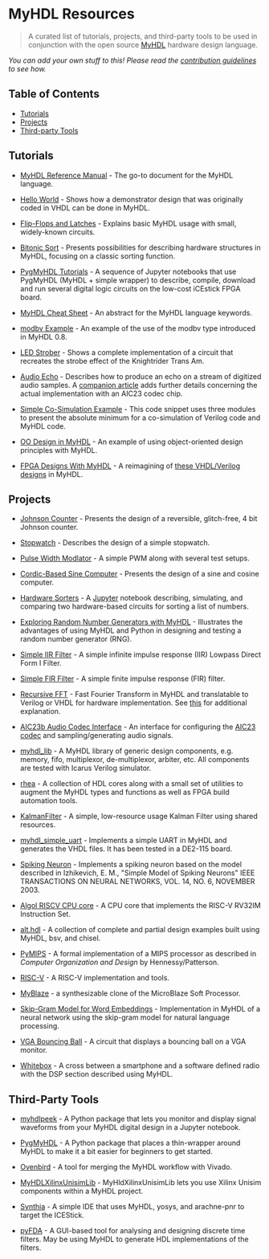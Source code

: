 # MyHDL Resources

> A curated list of tutorials, projects, and third-party tools to be used in conjunction with the
open source [MyHDL](http://myhdl.org/) hardware design language.

*You can add your own stuff to this! Please read the [contribution guidelines](http://www.myhdl.org/site-development.html) to see how.*



## Table of Contents

<!-- TOC depthFrom:2 depthTo:6 withLinks:1 updateOnSave:1 orderedList:0 -->

- [Tutorials](#tutorials)
- [Projects](#projects)
- [Third-party Tools](#third-party-tools)

<!-- /TOC -->


## Tutorials

- [MyHDL Reference Manual](http://docs.myhdl.org/en/stable/) -
The go-to document for the MyHDL language.

- [Hello World](http://myhdl.org/docs/examples/helloworld.html) -
Shows how a demonstrator design that was originally coded in VHDL can be done in MyHDL.

- [Flip-Flops and Latches](http://myhdl.org/docs/examples/flipflops.html) -
Explains basic MyHDL usage with small, widely-known circuits.

- [Bitonic Sort](http://myhdl.org/docs/examples/bitonic/) -
Presents possibilities for describing hardware structures in MyHDL, focusing on
a classic sorting function.

- [PygMyHDL Tutorials](https://github.com/xesscorp/pygmyhdl#getting-started) -
A sequence of Jupyter notebooks that use PygMyHDL (MyHDL + simple wrapper)
to describe, compile, download and run several digital logic circuits on the
low-cost iCEstick FPGA board.

- [MyHDL Cheat Sheet](https://bitbucket.org/nico-dev/myhdl_cheat_sheet/src) -
An abstract for the MyHDL language keywords.

- [modbv Example](https://bitbucket.org/cfelton/examples/src/tip/rrs_modbv/) -
An example of the use of the modbv type introduced in MyHDL 0.8.

- [LED Strober](https://www.fpgarelated.com/showarticle/25.php) -
Shows a complete implementation of a circuit that recreates
the strobe effect of the Knightrider Trans Am.

- [Audio Echo](https://www.fpgarelated.com/showarticle/34.php) -
Describes how to produce an echo on a stream of digitized audio samples.
A [companion article](https://www.fpgarelated.com/showarticle/41.php) adds further details
concerning the actual implementation with an AIC23 codec chip.

- [Simple Co-Simulation Example](https://gist.github.com/j-marjanovic/1cd36b9da44280e890b6) -
This code snippet uses three modules to present the absolute minimum for a
co-simulation of Verilog code and MyHDL code.

- [OO Design in MyHDL](https://gist.github.com/josyb/2e43c9ad7ffa772d52dfd66cb660dc4a) -
An example of using object-oriented design principles with MyHDL.

- [FPGA Designs With MyHDL](http://fpga-designs-with-myhdl.readthedocs.io/en/latest/index.html) -
A reimagining of [these VHDL/Verilog designs](http://pythondsp.readthedocs.io/en/latest/pythondsp/toc.html#fpga-designs-with-verilog-and-systemverilog) in MyHDL.


## Projects

- [Johnson Counter](http://myhdl.org/docs/examples/jc2.html) -
Presents the design of a reversible, glitch-free, 4 bit Johnson counter.

- [Stopwatch](http://myhdl.org/docs/examples/stopwatch/) -
Describes the design of a simple stopwatch.

- [Pulse Width Modlator](https://bitbucket.org/cfelton/examples/src/tip/pwm?at=default) -
A simple PWM along with several test setups.

- [Cordic-Based Sine Computer](http://myhdl.org/docs/examples/sinecomp/) -
Presents the design of a sine and cosine computer.

- [Hardware Sorters](https://github.com/xesscorp/Hardware-Sorters) -
A [Jupyter](jupyter.org) notebook describing, simulating, and comparing
two hardware-based circuits for sorting a list of numbers.

- [Exploring Random Number Generators with MyHDL](https://github.com/xesscorp/CAT-Board/blob/master/tests/RNG_with_MyHDL.ipynb) -
Illustrates the advantages of using MyHDL and Python in designing and testing a random number generator (RNG).

- [Simple IIR Filter](https://bitbucket.org/cfelton/examples/src/tip/siir/) -
A simple infinite impulse response (IIR) Lowpass Direct Form I Filter.

- [Simple FIR Filter](https://bitbucket.org/cfelton/examples/src/tip/firfilt?at=default) -
A simple finite impulse response (FIR) filter.

- [Recursive FFT](https://bitbucket.org/cfelton/examples/src/tip/rfft/) -
Fast Fourier Transform in MyHDL and translatable to Verilog or VHDL for hardware implementation.
See [this](https://www.dsprelated.com/showcode/16.php) for additional explanation.

- [AIC23b Audio Codec Interface](https://bitbucket.org/cfelton/examples/src/tip/mycores/aic23?at=default) -
An interface for configuring the [AIC23 codec](http://www.ti.com/product/TLV320AIC23B) and sampling/generating audio signals.

- [myhdl_lib](https://github.com/nkavaldj/myhdl_lib) -
A MyHDL library of generic design components, e.g. memory, fifo, multiplexor, de-multiplexor, arbiter, etc. All components are tested with Icarus Verilog simulator.

- [rhea](https://github.com/cfelton/rhea) -
A collection of HDL cores along with a small set of utilities to augment the MyHDL types and functions as well as FPGA build automation tools.

- [KalmanFilter](https://github.com/josyb/KalmanFilter) -
A simple, low-resource usage Kalman Filter using shared resources.

- [myhdl_simple_uart](https://github.com/andrecp/myhdl_simple_uart) -
Implements a simple UART in MyHDL and generates the VHDL files. It has been tested in a DE2-115 board.

- [Spiking Neuron](https://github.com/CodeReclaimers/myhdl-experiments/blob/master/izhikevitch/neuron.py) -
Implements a spiking neuron based on the model described in
Izhikevich, E. M., "Simple Model of Spiking Neurons"
IEEE TRANSACTIONS ON NEURAL NETWORKS, VOL. 14, NO. 6, NOVEMBER 2003.

- [Algol RISCV CPU core](https://github.com/AngelTerrones/Algol) -
A CPU core that implements the RISC-V RV32IM Instruction Set.

- [alt.hdl](https://github.com/cfelton/alt.hdl) -
A collection of complete and partial design examples built using MyHDL, bsv, and chisel.

- [PyMIPS](https://github.com/mgaitan/pymips) -
A formal implementation of a MIPS processor as described in *Computer Organization and Design* by Hennessy/Patterson.

- [RISC-V](https://github.com/jck/riscv) -
A RISC-V implementation and tools.

- [MyBlaze](https://github.com/wware/myblaze) -
a synthesizable clone of the MicroBlaze Soft Processor.

- [Skip-Gram Model for Word Embeddings](https://github.com/gw0/rs-skip-gram-in-myhdl) -
Implementation in MyHDL of a neural network using the skip-gram model for natural language processing.

- [VGA Bouncing Ball](https://github.com/on1arf/myhdl-vga_bounceball) -
A circuit that displays a bouncing ball on a VGA monitor.

- [Whitebox](https://github.com/testaco/whitebox) -
A cross between a smartphone and a software defined radio with the DSP section described using MyHDL.


## Third-Party Tools

- [myhdlpeek](https://github.com/xesscorp/myhdlpeek) -
A Python package that lets you monitor and display signal waveforms from your MyHDL digital design in a Jupyter notebook.

- [PygMyHDL](https://github.com/xesscorp/pygmyhdl) -
A Python package that places a thin-wrapper around MyHDL to make it a bit easier for
beginners to get started.

- [Ovenbird](https://github.com/hgomersall/Ovenbird) -
A tool for merging the MyHDL workflow with Vivado.

- [MyHDLXilinxUnisimLib](https://bitbucket.org/nico-dev/myhdl_xilinx_unisim_lib/) -
MyHldXilinxUnisimLib lets you use Xilinx Unisim components within a MyHDL project.

- [Synthia](https://github.com/nturley/synthia) -
A simple IDE that uses MyHDL, yosys, and arachne-pnr to target the ICEStick.

- [pyFDA](https://github.com/chipmuenk/pyFDA) -
A GUI-based tool for analysing and designing discrete time filters.
May be using MyHDL to generate HDL implementations of the filters.
